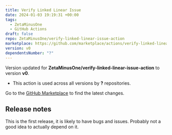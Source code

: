 ```yaml
---
title: Verify Linked Linear Issue
date: 2024-01-03 19:19:31 +00:00
tags:
  - ZetaMinusOne
  - GitHub Actions
draft: false
repo: ZetaMinusOne/verify-linked-linear-issue-action
marketplace: https://github.com/marketplace/actions/verify-linked-linear-issue
version: v0
dependentsNumber: "?"
---
```



Version updated for **ZetaMinusOne/verify-linked-linear-issue-action** to version **v0**.
- This action is used across all versions by **?** repositories.

Go to the [GitHub Marketplace](https://github.com/marketplace/actions/verify-linked-linear-issue) to find the latest changes.

## Release notes

This is the first release, it is likely to have bugs and issues. Probably not a good idea to actually depend on it.

